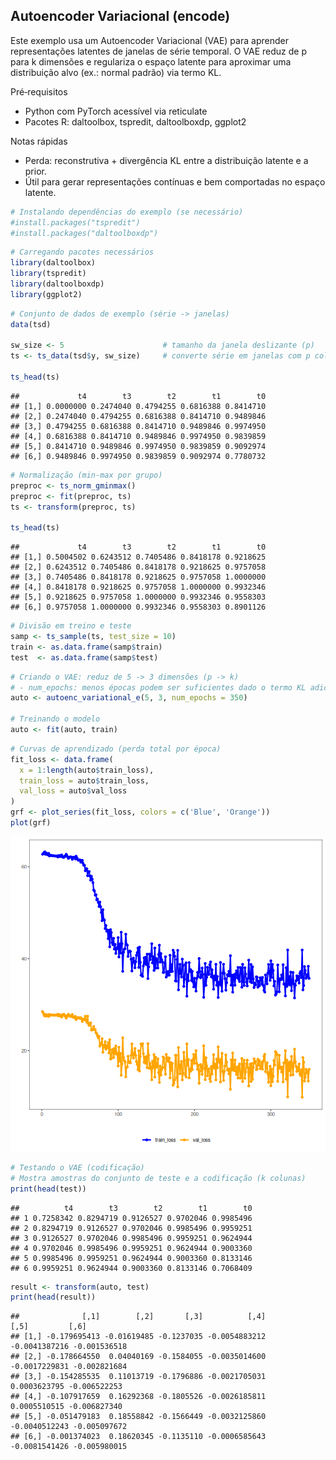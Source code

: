 ## Autoencoder Variacional (encode)

Este exemplo usa um Autoencoder Variacional (VAE) para aprender representações latentes de janelas de série temporal. O VAE reduz de p para k dimensões e regulariza o espaço latente para aproximar uma distribuição alvo (ex.: normal padrão) via termo KL.

Pré‑requisitos
- Python com PyTorch acessível via reticulate
- Pacotes R: daltoolbox, tspredit, daltoolboxdp, ggplot2

Notas rápidas
- Perda: reconstrutiva + divergência KL entre a distribuição latente e a prior.
- Útil para gerar representações contínuas e bem comportadas no espaço latente.


``` r
# Instalando dependências do exemplo (se necessário)
#install.packages("tspredit")
#install.packages("daltoolboxdp")
```


``` r
# Carregando pacotes necessários
library(daltoolbox)
library(tspredit)
library(daltoolboxdp)
library(ggplot2)
```


``` r
# Conjunto de dados de exemplo (série -> janelas)
data(tsd)

sw_size <- 5                      # tamanho da janela deslizante (p)
ts <- ts_data(tsd$y, sw_size)     # converte série em janelas com p colunas

ts_head(ts)
```

```
##             t4        t3        t2        t1        t0
## [1,] 0.0000000 0.2474040 0.4794255 0.6816388 0.8414710
## [2,] 0.2474040 0.4794255 0.6816388 0.8414710 0.9489846
## [3,] 0.4794255 0.6816388 0.8414710 0.9489846 0.9974950
## [4,] 0.6816388 0.8414710 0.9489846 0.9974950 0.9839859
## [5,] 0.8414710 0.9489846 0.9974950 0.9839859 0.9092974
## [6,] 0.9489846 0.9974950 0.9839859 0.9092974 0.7780732
```


``` r
# Normalização (min-max por grupo)
preproc <- ts_norm_gminmax()
preproc <- fit(preproc, ts)
ts <- transform(preproc, ts)

ts_head(ts)
```

```
##             t4        t3        t2        t1        t0
## [1,] 0.5004502 0.6243512 0.7405486 0.8418178 0.9218625
## [2,] 0.6243512 0.7405486 0.8418178 0.9218625 0.9757058
## [3,] 0.7405486 0.8418178 0.9218625 0.9757058 1.0000000
## [4,] 0.8418178 0.9218625 0.9757058 1.0000000 0.9932346
## [5,] 0.9218625 0.9757058 1.0000000 0.9932346 0.9558303
## [6,] 0.9757058 1.0000000 0.9932346 0.9558303 0.8901126
```


``` r
# Divisão em treino e teste
samp <- ts_sample(ts, test_size = 10)
train <- as.data.frame(samp$train)
test  <- as.data.frame(samp$test)
```


``` r
# Criando o VAE: reduz de 5 -> 3 dimensões (p -> k)
# - num_epochs: menos épocas podem ser suficientes dado o termo KL adicional
auto <- autoenc_variational_e(5, 3, num_epochs = 350)

# Treinando o modelo
auto <- fit(auto, train)
```


``` r
# Curvas de aprendizado (perda total por época)
fit_loss <- data.frame(
  x = 1:length(auto$train_loss),
  train_loss = auto$train_loss,
  val_loss = auto$val_loss
)
grf <- plot_series(fit_loss, colors = c('Blue', 'Orange'))
plot(grf)
```

![plot of chunk unnamed-chunk-7](fig/autoenc_variational_e/unnamed-chunk-7-1.png)


``` r
# Testando o VAE (codificação)
# Mostra amostras do conjunto de teste e a codificação (k colunas)
print(head(test))
```

```
##          t4        t3        t2        t1        t0
## 1 0.7258342 0.8294719 0.9126527 0.9702046 0.9985496
## 2 0.8294719 0.9126527 0.9702046 0.9985496 0.9959251
## 3 0.9126527 0.9702046 0.9985496 0.9959251 0.9624944
## 4 0.9702046 0.9985496 0.9959251 0.9624944 0.9003360
## 5 0.9985496 0.9959251 0.9624944 0.9003360 0.8133146
## 6 0.9959251 0.9624944 0.9003360 0.8133146 0.7068409
```

``` r
result <- transform(auto, test)
print(head(result))
```

```
##              [,1]        [,2]       [,3]          [,4]          [,5]         [,6]
## [1,] -0.179695413 -0.01619485 -0.1237035 -0.0054883212 -0.0041387216 -0.001536518
## [2,] -0.178664550  0.04040169 -0.1584055 -0.0035014600 -0.0017229831 -0.002821684
## [3,] -0.154285535  0.11013719 -0.1796886 -0.0021705031  0.0003623795 -0.006522253
## [4,] -0.107917659  0.16292368 -0.1805526 -0.0026185811  0.0005510515 -0.006827340
## [5,] -0.051479183  0.18558842 -0.1566449 -0.0032125860 -0.0040512243 -0.005097672
## [6,] -0.001374023  0.18620345 -0.1135110 -0.0006585643 -0.0081541426 -0.005980015
```

